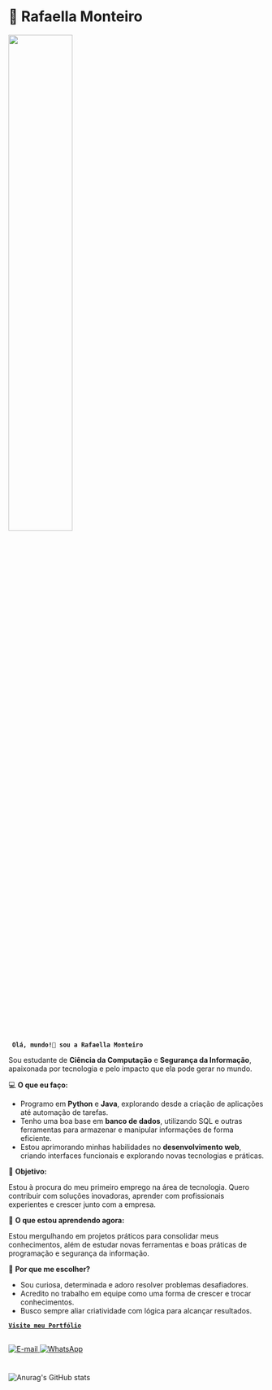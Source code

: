 # 🦋 Rafaella Monteiro

<img width="50%" src="https://i.gifer.com/6vIk.gif">

##

**` Olá, mundo!👋 sou a Rafaella Monteiro`**

Sou estudante de **Ciência da Computação** e **Segurança da Informação**, apaixonada por tecnologia e pelo impacto que ela pode gerar no mundo. 

💻 **O que eu faço:**

- Programo em **Python** e **Java**, explorando desde a criação de aplicações até automação de tarefas.
- Tenho uma boa base em **banco de dados**, utilizando SQL e outras ferramentas para armazenar e manipular informações de forma eficiente.
- Estou aprimorando minhas habilidades no  **desenvolvimento web**, criando interfaces funcionais e explorando novas tecnologias e práticas.

🎯 **Objetivo:**

Estou à procura do meu primeiro emprego na área de tecnologia. Quero contribuir com soluções inovadoras, aprender com profissionais experientes e crescer junto com a empresa.

🌱 **O que estou aprendendo agora:**

Estou mergulhando em projetos práticos para consolidar meus conhecimentos, além de estudar novas ferramentas e boas práticas de programação e segurança da informação.

🚀 **Por que me escolher?**

- Sou curiosa, determinada e adoro resolver problemas desafiadores.
- Acredito no trabalho em equipe como uma forma de crescer e trocar conhecimentos.
- Busco sempre aliar criatividade com lógica para alcançar resultados.

<a href="https://rafaella-monteiro.github.io/meu-portfolio/#meu-portfolio">**`Visite meu Portfólio`**</a>

##

<p align="left">
    <a href="https://criarmeulink.com.br/u/1734487354">
        <img
            alt="E-mail"
            title="Fale Comigo"
            src="https://custom-icon-badges.demolab.com/badge/EMAIL-%23E05D44?logo=mail&logoColor=white&style=for-the-badge&labelColor=CE4630"
        >
    </a>
    <a href="https://wa.me/qr/KAZT4SXRGNN4L1">
        <img 
            alt="WhatsApp"
            title="Fale Comigo"
            src="https://custom-icon-badges.demolab.com/badge/WhatsApp-55960c?logo=phone&logoColor=white&style=for-the-badge&labelColor=488207"
    >
    </a>
</p>

#

![Anurag's GitHub stats](https://github-readme-stats.vercel.app/api?username=Rafaella-Monteiro&show_icons=true&theme=radical)
